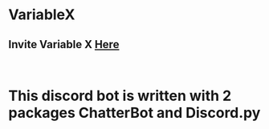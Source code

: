 <!DOCTYPE html>
<html>
<body>


<h1>VariableX</h1>
<h2>Invite Variable X <a href = "https://discord.com/api/oauth2/authorize?client_id=850887841655554088&permissions=0&scope=bot" target = "_blank">Here</a></h2>
<br>
<h1>This discord bot is written with 2 packages ChatterBot and Discord.py</h1>
</body>
</html>
